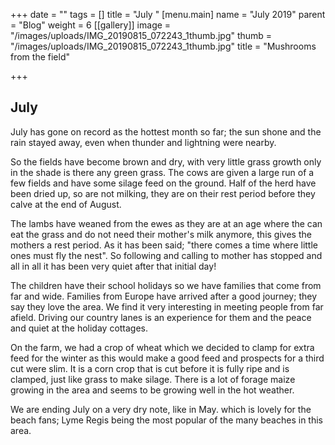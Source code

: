 +++
date = ""
tags = []
title = "July "
[menu.main]
name = "July  2019"
parent = "Blog"
weight = 6
[[gallery]]
image = "/images/uploads/IMG_20190815_072243_1thumb.jpg"
thumb = "/images/uploads/IMG_20190815_072243_1thumb.jpg"
title = "Mushrooms from the field"

+++
## July 

July has gone on record as the hottest month so far; the sun shone and the rain stayed away, even when thunder and lightning were nearby.

So the fields have become brown and dry, with very little grass growth only in the shade is there any green grass. The cows are given a large run of a few fields and have some silage feed on the ground. Half of the herd have been dried up, so are not milking, they are on their rest period before they calve at the end of August.

The lambs have weaned from the ewes as they are at an age where the can eat the grass and do not need their mother's milk anymore, this gives the mothers a rest period. As it has been said; "there comes a time where little ones must fly the nest". So following and calling to mother has stopped and all in all it has been very quiet after that initial day!

The children have their school holidays so we have families that come from far and wide. Families from Europe have arrived after a good journey; they say they love the area. We find it very interesting in meeting people from far afield. Driving our country lanes is an experience for them and the peace and quiet at the holiday cottages.

On the farm, we had a crop of wheat which we decided to clamp for extra feed for the winter as this would make a good feed and prospects for a third cut were slim. It is a corn crop that is cut before it is fully ripe and is clamped, just like grass to make silage. There is a lot of forage maize growing in the area and seems to be growing well in the hot weather.

We are ending July on a very dry note, like in May. which is lovely for the beach fans; Lyme Regis being the most popular of the many beaches in this area.